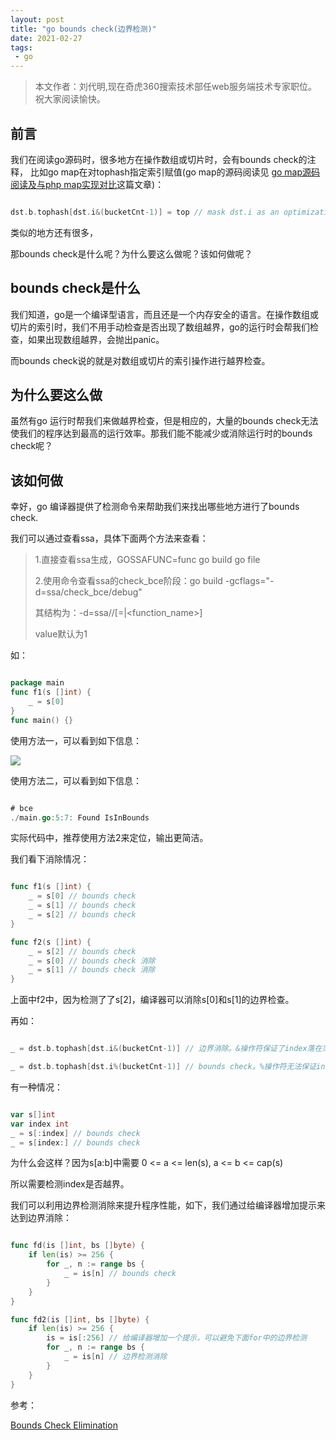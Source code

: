 ```yaml
---
layout: post
title: "go bounds check(边界检测)"
date: 2021-02-27
tags:
 - go
---
```


> 本文作者：刘代明,现在奇虎360搜索技术部任web服务端技术专家职位。 祝大家阅读愉快。

## 前言

我们在阅读go源码时，很多地方在操作数组或切片时，会有bounds check的注释，
比如go map在对tophash指定索引赋值(go map的源码阅读见 [go map源码阅读及与php map实现对比](https://www.imflybird.cn/2021/02/23/go-map%E6%BA%90%E7%A0%81%E9%98%85%E8%AF%BB%E5%8F%8A%E4%B8%8Ephp-map%E5%AE%9E%E7%8E%B0%E5%AF%B9%E6%AF%94/)这篇文章)：

```go

dst.b.tophash[dst.i&(bucketCnt-1)] = top // mask dst.i as an optimization, to avoid a bounds check

```

类似的地方还有很多，

那bounds check是什么呢？为什么要这么做呢？该如何做呢？

## bounds check是什么

我们知道，go是一个编译型语言，而且还是一个内存安全的语言。在操作数组或切片的索引时，我们不用手动检查是否出现了数组越界，go的运行时会帮我们检查，如果出现数组越界，会抛出panic。

而bounds check说的就是对数组或切片的索引操作进行越界检查。


## 为什么要这么做

虽然有go 运行时帮我们来做越界检查，但是相应的，大量的bounds check无法使我们的程序达到最高的运行效率。那我们能不能减少或消除运行时的bounds check呢？


## 该如何做

幸好，go 编译器提供了检测命令来帮助我们来找出哪些地方进行了bounds check.

我们可以通过查看ssa，具体下面两个方法来查看：

> 1.直接查看ssa生成，GOSSAFUNC=func go build go file
> 
> 2.使用命令查看ssa的check_bce阶段：go build -gcflags="-d=ssa/check_bce/debug"
> 
> 其结构为：-d=ssa/<phase>/<flag>[=<value>|<function_name>]
> 
> value默认为1



如：

```go

package main
func f1(s []int) {
	_ = s[0]
}
func main() {}


```

使用方法一，可以看到如下信息：

![](https://www.imflybird.cn/static/img/2020/GO/ssa-bce.png)

使用方法二，可以看到如下信息：

```go

# bce
./main.go:5:7: Found IsInBounds

```

实际代码中，推荐使用方法2来定位，输出更简洁。

我们看下消除情况：

```go

func f1(s []int) {
	_ = s[0] // bounds check
	_ = s[1] // bounds check
	_ = s[2] // bounds check
}

func f2(s []int) {
	_ = s[2] // bounds check
	_ = s[0] // bounds check 消除
	_ = s[1] // bounds check 消除
}

```

上面中f2中，因为检测了了s[2]，编译器可以消除s[0]和s[1]的边界检查。

再如：

```go

_ = dst.b.tophash[dst.i&(bucketCnt-1)] // 边界消除。&操作符保证了index落在范围内

_ = dst.b.tophash[dst.i%(bucketCnt-1)] // bounds check。%操作符无法保证index落在范围内，可能有负数

```

有一种情况：

```go

var s[]int
var index int
_ = s[:index] // bounds check
_ = s[index:] // bounds check

```

为什么会这样？因为s[a:b]中需要 0 <= a <= len(s), a <= b <= cap(s)

所以需要检测index是否越界。

我们可以利用边界检测消除来提升程序性能，如下，我们通过给编译器增加提示来达到边界消除：

```go

func fd(is []int, bs []byte) {
	if len(is) >= 256 {
		for _, n := range bs {
			_ = is[n] // bounds check
		}
	}
}

func fd2(is []int, bs []byte) {
	if len(is) >= 256 {
		is = is[:256] // 给编译器增加一个提示，可以避免下面for中的边界检测
		for _, n := range bs {
			_ = is[n] // 边界检测消除
		}
	}
}

```


参考：

[Bounds Check Elimination](https://go101.org/article/bounds-check-elimination.html)



